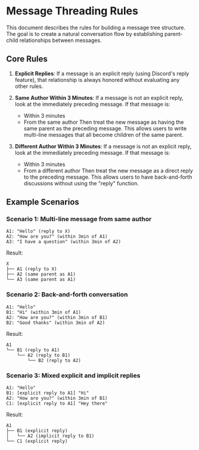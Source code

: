 # Message Threading Rules

This document describes the rules for building a message tree structure. The goal is to create a natural conversation flow by establishing parent-child relationships between messages.

## Core Rules

1. **Explicit Replies**: If a message is an explicit reply (using Discord's reply feature), that relationship is always honored without evaluating any other rules.

2. **Same Author Within 3 Minutes**: If a message is not an explicit reply, look at the immediately preceding message. If that message is:
   - Within 3 minutes
   - From the same author
   Then treat the new message as having the same parent as the preceding message. This allows users to write multi-line messages that all become children of the same parent.

3. **Different Author Within 3 Minutes**: If a message is not an explicit reply, look at the immediately preceding message. If that message is:
   - Within 3 minutes
   - From a different author
   Then treat the new message as a direct reply to the preceding message. This allows users to have back-and-forth discussions without using the "reply" function.

## Example Scenarios

### Scenario 1: Multi-line message from same author
```
A1: "Hello" (reply to X)
A2: "How are you?" (within 3min of A1)
A3: "I have a question" (within 3min of A2)
```
Result:
```
X
├── A1 (reply to X)
├── A2 (same parent as A1)
└── A3 (same parent as A1)
```

### Scenario 2: Back-and-forth conversation
```
A1: "Hello"
B1: "Hi" (within 3min of A1)
A2: "How are you?" (within 3min of B1)
B2: "Good thanks" (within 3min of A2)
```
Result:
```
A1
└── B1 (reply to A1)
    └── A2 (reply to B1)
        └── B2 (reply to A2)
```

### Scenario 3: Mixed explicit and implicit replies
```
A1: "Hello"
B1: [explicit reply to A1] "Hi"
A2: "How are you?" (within 3min of B1)
C1: [explicit reply to A1] "Hey there"
```
Result:
```
A1
├── B1 (explicit reply)
│   └── A2 (implicit reply to B1)
└── C1 (explicit reply)
``` 
